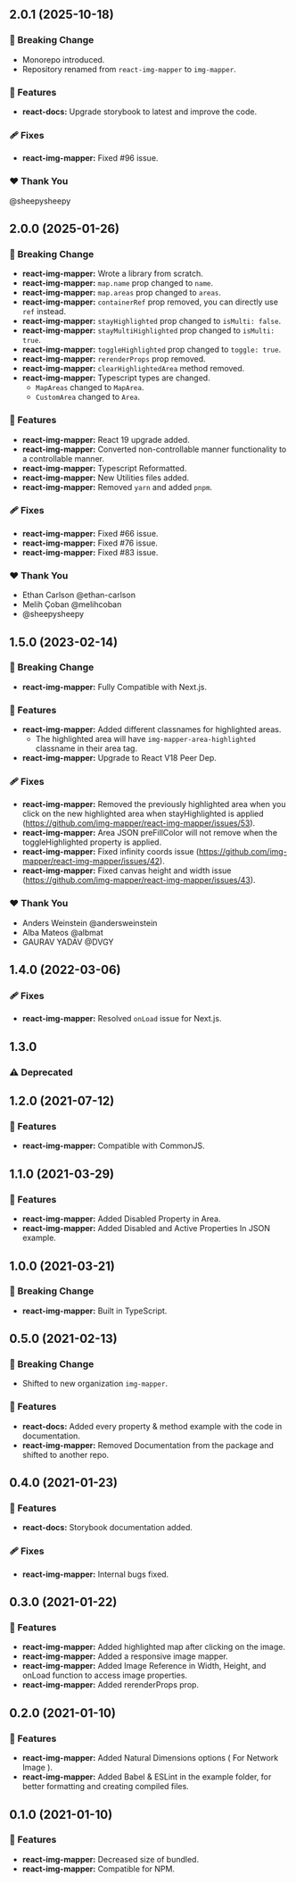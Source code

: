## 2.0.1 (2025-10-18)

### 🚨 Breaking Change

- Monorepo introduced.
- Repository renamed from `react-img-mapper` to `img-mapper`.

### 🚀 Features

- **react-docs:** Upgrade storybook to latest and improve the code.

### 🩹 Fixes

- **react-img-mapper:** Fixed #96 issue.

### ❤️ Thank You

@sheepysheepy

## 2.0.0 (2025-01-26)

### 🚨 Breaking Change

- **react-img-mapper:** Wrote a library from scratch.
- **react-img-mapper:** `map.name` prop changed to `name`.
- **react-img-mapper:** `map.areas` prop changed to `areas`.
- **react-img-mapper:** `containerRef` prop removed, you can directly use `ref` instead.
- **react-img-mapper:** `stayHighlighted` prop changed to `isMulti: false`.
- **react-img-mapper:** `stayMultiHighlighted` prop changed to `isMulti: true`.
- **react-img-mapper:** `toggleHighlighted` prop changed to `toggle: true`.
- **react-img-mapper:** `rerenderProps` prop removed.
- **react-img-mapper:** `clearHighlightedArea` method removed.
- **react-img-mapper:** Typescript types are changed.
  - `MapAreas` changed to `MapArea`.
  - `CustomArea` changed to `Area`.

### 🚀 Features

- **react-img-mapper:** React 19 upgrade added.
- **react-img-mapper:** Converted non-controllable manner functionality to a controllable manner.
- **react-img-mapper:** Typescript Reformatted.
- **react-img-mapper:** New Utilities files added.
- **react-img-mapper:** Removed `yarn` and added `pnpm`.

### 🩹 Fixes

- **react-img-mapper:** Fixed #66 issue.
- **react-img-mapper:** Fixed #76 issue.
- **react-img-mapper:** Fixed #83 issue.

### ❤️ Thank You

- Ethan Carlson @ethan-carlson
- Melih Çoban @melihcoban
- @sheepysheepy

## 1.5.0 (2023-02-14)

### 🚨 Breaking Change

- **react-img-mapper:** Fully Compatible with Next.js.

### 🚀 Features

- **react-img-mapper:** Added different classnames for highlighted areas.
  - The highlighted area will have `img-mapper-area-highlighted` classname in their area tag.
- **react-img-mapper:** Upgrade to React V18 Peer Dep.

### 🩹 Fixes

- **react-img-mapper:** Removed the previously highlighted area when you click on the new highlighted area when stayHighlighted is applied (https://github.com/img-mapper/react-img-mapper/issues/53).
- **react-img-mapper:** Area JSON preFillColor will not remove when the toggleHighlighted property is applied.
- **react-img-mapper:** Fixed infinity coords issue (https://github.com/img-mapper/react-img-mapper/issues/42).
- **react-img-mapper:** Fixed canvas height and width issue (https://github.com/img-mapper/react-img-mapper/issues/43).

### ❤️ Thank You

- Anders Weinstein @andersweinstein
- Alba Mateos @albmat
- GAURAV YADAV @DVGY

## 1.4.0 (2022-03-06)

### 🩹 Fixes

- **react-img-mapper:** Resolved `onLoad` issue for Next.js.

## 1.3.0

### ⚠️ Deprecated

## 1.2.0 (2021-07-12)

### 🚀 Features

- **react-img-mapper:** Compatible with CommonJS.

## 1.1.0 (2021-03-29)

### 🚀 Features

- **react-img-mapper:** Added Disabled Property in Area.
- **react-img-mapper:** Added Disabled and Active Properties In JSON example.

## 1.0.0 (2021-03-21)

### 🚨 Breaking Change

- **react-img-mapper:** Built in TypeScript.

## 0.5.0 (2021-02-13)

### 🚨 Breaking Change

- Shifted to new organization `img-mapper`.

### 🚀 Features

- **react-docs:** Added every property & method example with the code in documentation.
- **react-img-mapper:** Removed Documentation from the package and shifted to another repo.

## 0.4.0 (2021-01-23)

### 🚀 Features

- **react-docs:** Storybook documentation added.

### 🩹 Fixes

- **react-img-mapper:** Internal bugs fixed.

## 0.3.0 (2021-01-22)

### 🚀 Features

- **react-img-mapper:** Added highlighted map after clicking on the image.
- **react-img-mapper:** Added a responsive image mapper.
- **react-img-mapper:** Added Image Reference in Width, Height, and onLoad function to access image properties.
- **react-img-mapper:** Added rerenderProps prop.

## 0.2.0 (2021-01-10)

### 🚀 Features

- **react-img-mapper:** Added Natural Dimensions options ( For Network Image ).
- **react-img-mapper:** Added Babel & ESLint in the example folder, for better formatting and creating compiled files.

## 0.1.0 (2021-01-10)

### 🚀 Features

- **react-img-mapper:** Decreased size of bundled.
- **react-img-mapper:** Compatible for NPM.
